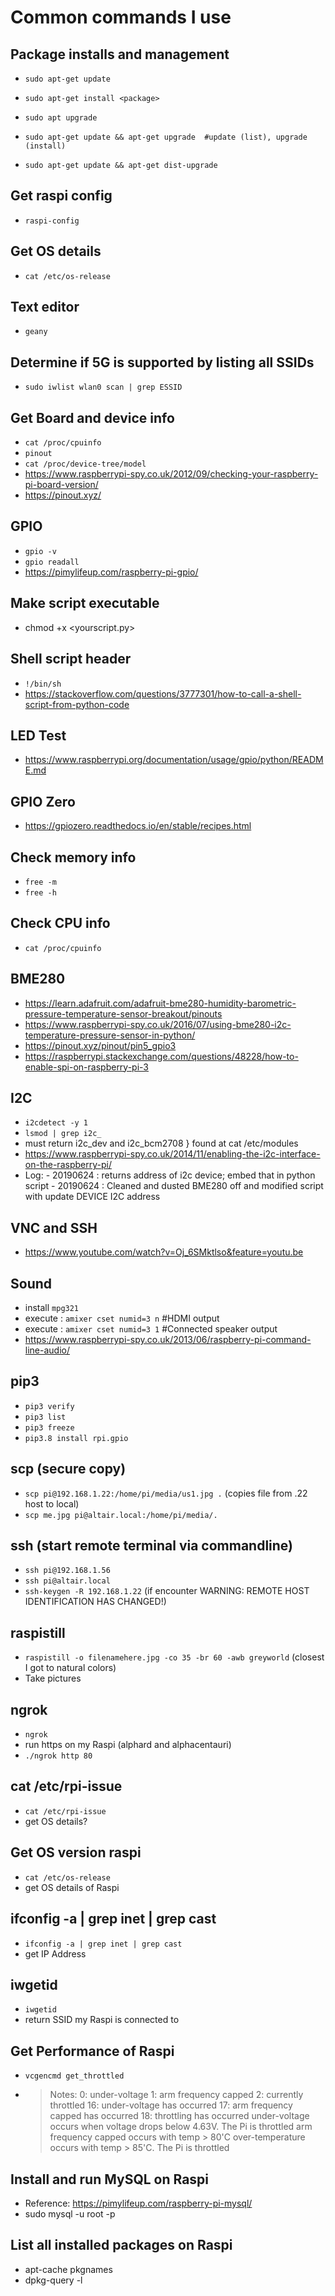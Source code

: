 # Common commands I use


## Package installs and management
- `sudo apt-get update`
- `sudo apt-get install <package>`
- `sudo apt upgrade`

- `sudo apt-get update && apt-get upgrade  #update (list), upgrade (install)`
- `sudo apt-get update && apt-get dist-upgrade`

## Get raspi config
- `raspi-config`


## Get OS details
- `cat /etc/os-release`

## Text editor
- `geany`


## Determine if 5G is supported by listing all SSIDs 
- `sudo iwlist wlan0 scan | grep ESSID`

## Get Board and device info
- `cat /proc/cpuinfo`
- `pinout`
- `cat /proc/device-tree/model`
- https://www.raspberrypi-spy.co.uk/2012/09/checking-your-raspberry-pi-board-version/
- https://pinout.xyz/
	
## GPIO
- `gpio -v`
- `gpio readall`
-  https://pimylifeup.com/raspberry-pi-gpio/

## Make script executable
- chmod +x <yourscript.py>

##	Shell script header
- `!/bin/sh`
- https://stackoverflow.com/questions/3777301/how-to-call-a-shell-script-from-python-code
	
##	LED Test
- https://www.raspberrypi.org/documentation/usage/gpio/python/README.md
	
##	GPIO Zero
- https://gpiozero.readthedocs.io/en/stable/recipes.html
	

##	Check memory info
- `free -m`
- `free -h`

##	Check CPU info 
- `cat /proc/cpuinfo`

##	BME280
- https://learn.adafruit.com/adafruit-bme280-humidity-barometric-pressure-temperature-sensor-breakout/pinouts
- https://www.raspberrypi-spy.co.uk/2016/07/using-bme280-i2c-temperature-pressure-sensor-in-python/
- https://pinout.xyz/pinout/pin5_gpio3
- https://raspberrypi.stackexchange.com/questions/48228/how-to-enable-spi-on-raspberry-pi-3


##	I2C
- `i2cdetect -y 1`
- `lsmod | grep i2c_`
- must return i2c_dev and i2c_bcm2708 } found at cat /etc/modules
- https://www.raspberrypi-spy.co.uk/2014/11/enabling-the-i2c-interface-on-the-raspberry-pi/
-  Log:
		- 20190624 : 	returns address of i2c device; embed that in python script
		- 20190624 :	Cleaned and dusted BME280 off and modified script with update DEVICE I2C address
	
##	VNC and SSH
- https://www.youtube.com/watch?v=Oj_6SMktlso&feature=youtu.be


##	Sound
- install `mpg321`
- execute : `amixer cset numid=3 n` #HDMI output
- execute : `amixer cset numid=3 1` #Connected speaker output
- https://www.raspberrypi-spy.co.uk/2013/06/raspberry-pi-command-line-audio/


##	pip3
- `pip3 verify`
- `pip3 list`
- `pip3 freeze`
- `pip3.8 install rpi.gpio`


##	scp (secure copy)
- `scp pi@192.168.1.22:/home/pi/media/us1.jpg .` (copies file from .22 host to local)
- `scp me.jpg pi@altair.local:/home/pi/media/.`

##	ssh (start remote terminal via commandline)
- `ssh pi@192.168.1.56`
- `ssh pi@altair.local`
- `ssh-keygen -R 192.168.1.22` (if encounter WARNING: REMOTE HOST IDENTIFICATION HAS CHANGED!)

##	raspistill
- `raspistill -o filenamehere.jpg -co 35 -br 60 -awb greyworld` (closest I got to natural colors)
- Take pictures


##	ngrok
- `ngrok`
- run https on my Raspi (alphard and alphacentauri)
- `./ngrok http 80`

##	cat /etc/rpi-issue
- `cat /etc/rpi-issue`
- get OS details?

##	Get OS version raspi 
- `cat /etc/os-release`
- get OS details of Raspi

##	ifconfig -a | grep inet | grep cast
- `ifconfig -a | grep inet | grep cast`
- get IP Address 


##	iwgetid
- `iwgetid`
- return SSID my Raspi is connected to

##	Get Performance of Raspi
- `vcgencmd get_throttled`
- >Notes:
	0: under-voltage
	1: arm frequency capped
	2: currently throttled 
	16: under-voltage has occurred
	17: arm frequency capped has occurred
	18: throttling has occurred
	under-voltage occurs when voltage drops below 4.63V. The Pi is throttled
	arm frequency capped occurs with temp > 80'C
	over-temperature occurs with temp > 85'C. The Pi is throttled

## Install and run MySQL on Raspi
- Reference: https://pimylifeup.com/raspberry-pi-mysql/
- sudo mysql -u root -p


## List all installed packages on Raspi
- apt-cache pkgnames
- dpkg-query -l